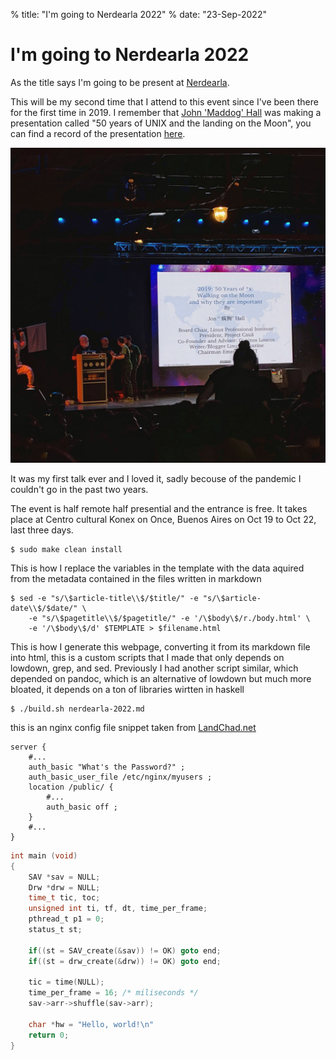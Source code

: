 % title: "I'm going to Nerdearla 2022"
% date: "23-Sep-2022"

# I'm going to Nerdearla 2022

As the title says I'm going to be present at [Nerdearla](https://nerdear.la/).

This will be my second time that I attend to this event since I've been there for the first time in 2019. I remember that [John 'Maddog' Hall](https://en.wikipedia.org/wiki/Jon_Hall_(programmer)) was making a presentation called "50 years of UNIX and the landing on the Moon", you can find a record of the presentation [here](https://www.youtube.com/watch?v=9O_FnKZI6_M).

[![Nerdearla 2019](nerdearla-2019.jpeg)](nerdearla-2019.png "Nerdearla 2019")

It was my first talk ever and I loved it, sadly becouse of the pandemic I couldn't go in the past two years.

The event is half remote half presential and the entrance is free. It takes place at Centro cultural Konex on Once, Buenos Aires on Oct 19 to Oct 22, last three days.

```console
$ sudo make clean install
```

This is how I replace the variables in the template with the data aquired from the metadata contained in the files written in markdown

```console
$ sed -e "s/\$article-title\\$/$title/" -e "s/\$article-date\\$/$date/" \
	-e "s/\$pagetitle\\$/$pagetitle/" -e '/\$body\$/r./body.html' \
	-e '/\$body\$/d' $TEMPLATE > $filename.html
```

This is how I generate this webpage, converting it from its markdown file into html, this is a custom scripts that I made that only depends on lowdown, grep, and sed. Previously I had another script similar, which depended on pandoc, which is an alternative of lowdown but much more bloated, it depends on a ton of libraries wirtten in haskell


```
$ ./build.sh nerdearla-2022.md
```

this is an nginx config file snippet taken from [LandChad.net](https://landchad.net)


```nginx
server {
    #...
    auth_basic "What's the Password?" ;
    auth_basic_user_file /etc/nginx/myusers ;
    location /public/ {
        #...
        auth_basic off ;
    }
    #...
}
```

```c
int main (void)
{
	SAV *sav = NULL;
	Drw *drw = NULL;
	time_t tic, toc;
	unsigned int ti, tf, dt, time_per_frame;
	pthread_t p1 = 0;
	status_t st;

	if((st = SAV_create(&sav)) != OK) goto end;
	if((st = drw_create(&drw)) != OK) goto end;

	tic = time(NULL);
	time_per_frame = 16; /* miliseconds */
	sav->arr->shuffle(sav->arr);

	char *hw = "Hello, world!\n"
	return 0;
}
```
